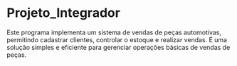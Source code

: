 # Projeto_Integrador
Este programa implementa um sistema de vendas de peças automotivas, permitindo cadastrar clientes, controlar o estoque e realizar vendas. É uma solução simples e eficiente para gerenciar operações básicas de vendas de peças.

